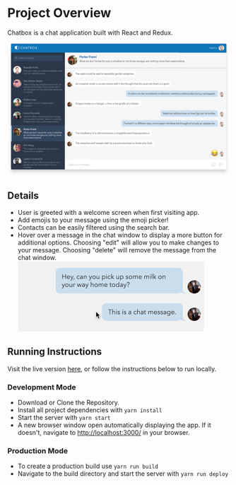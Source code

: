 # Project Overview

Chatbox is a chat application built with React and Redux.

![Screenshot of Chatbox](img/screenshot.jpg)

## Details

- User is greeted with a welcome screen when first visiting app.
- Add emojis to your message using the emoji picker!
- Contacts can be easily filtered using the search bar.
- Hover over a message in the chat window to display a more button for additional options. Choosing "edit" will allow you to make changes to your message. Choosing "delete" will remove the message from the chat window.
![Screenshot of edit menu](img/edit.gif)

## Running Instructions

Visit the live version [here](https://mattrdiamond.github.io/chatbox/), or follow the instructions below to run locally.

### Development Mode

- Download or Clone the Repository.
- Install all project dependencies with `yarn install`
- Start the server with `yarn start`
- A new browser window open automatically displaying the app. If it doesn't, navigate to [http://localhost:3000/](http://localhost:3000/) in your browser.

### Production Mode

- To create a production build use `yarn run build`
- Navigate to the build directory and start the server with `yarn run deploy`
